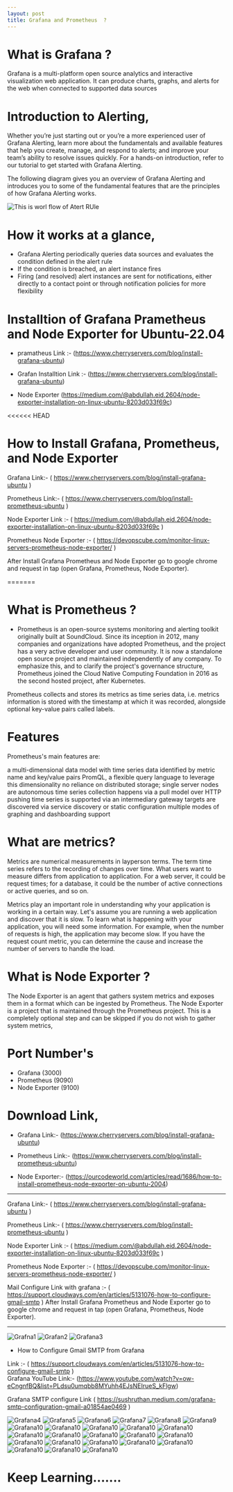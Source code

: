 ```yaml
---
layout: post
title: Grafana and Prometheus  ?
---
```



# What is Grafana ?

Grafana is a multi-platform open source analytics and interactive visualization web application. It can produce charts, graphs, and alerts for the web when connected to supported data sources

# Introduction to Alerting,

Whether you’re just starting out or you’re a more experienced user of Grafana Alerting, learn more about the fundamentals and available features that help you create, manage, and respond to alerts; and improve your team’s ability to resolve issues quickly. For a hands-on introduction, refer to our tutorial to get started with Grafana Alerting.

The following diagram gives you an overview of Grafana Alerting and introduces you to some of the fundamental features that are the principles of how Grafana Alerting works.

![This is worl flow of Atert RUle](../images/grafana%20alert%20rule.jpg)

# How it works at a glance,

- Grafana Alerting periodically queries data sources and evaluates the condition defined in the alert rule
- If the condition is breached, an alert instance fires
- Firing (and resolved) alert instances are sent for notifications, either directly to a contact point or through notification policies for more flexibility


# Installtion of Grafana Prametheus and Node Exporter for Ubuntu-22.04


- pramatheus Link :- (https://www.cherryservers.com/blog/install-grafana-ubuntu)

- Grafan Installtion Link :- (https://www.cherryservers.com/blog/install-grafana-ubuntu)

- Node Exporter (https://medium.com/@abdullah.eid.2604/node-exporter-installation-on-linux-ubuntu-8203d033f69c)

<<<<<< HEAD

# How to Install Grafana, Prometheus, and Node Exporter  

Grafana Link:- ( https://www.cherryservers.com/blog/install-grafana-ubuntu ) 

Prometheus Link:- ( https://www.cherryservers.com/blog/install-prometheus-ubuntu ) 

Node Exporter Link :- ( https://medium.com/@abdullah.eid.2604/node-exporter-installation-on-linux-ubuntu-8203d033f69c ) 

Prometheus Node Exporter :- ( https://devopscube.com/monitor-linux-servers-prometheus-node-exporter/ )  

After Install Grafana Prometheus and Node Exporter go to google chrome and request in tap (open Grafana, Prometheus, Node Exporter).


=======
# What is Prometheus ?

- Prometheus is an open-source systems monitoring and alerting toolkit originally built at SoundCloud. Since its inception in 2012, many companies and organizations have adopted Prometheus, and the project has a very active developer and user community. It is now a standalone open source project and maintained independently of any company. To emphasize this, and to clarify the project's governance structure, Prometheus joined the Cloud Native Computing Foundation in 2016 as the second hosted project, after Kubernetes.

Prometheus collects and stores its metrics as time series data, i.e. metrics information is stored with the timestamp at which it was recorded, alongside optional key-value pairs called labels.

# Features
Prometheus's main features are:

a multi-dimensional data model with time series data identified by metric name and key/value pairs
PromQL, a flexible query language to leverage this dimensionality
no reliance on distributed storage; single server nodes are autonomous
time series collection happens via a pull model over HTTP
pushing time series is supported via an intermediary gateway
targets are discovered via service discovery or static configuration
multiple modes of graphing and dashboarding support

# What are metrics?

Metrics are numerical measurements in layperson terms. The term time series refers to the recording of changes over time. What users want to measure differs from application to application. For a web server, it could be request times; for a database, it could be the number of active connections or active queries, and so on.

Metrics play an important role in understanding why your application is working in a certain way. Let's assume you are running a web application and discover that it is slow. To learn what is happening with your application, you will need some information. For example, when the number of requests is high, the application may become slow. If you have the request count metric, you can determine the cause and increase the number of servers to handle the load.


# What is Node Exporter ?

The Node Exporter is an agent that gathers system metrics and exposes them in a format which can be ingested by Prometheus. The Node Exporter is a project that is maintained through the Prometheus project. This is a completely optional step and can be skipped if you do not wish to gather system metrics,

# Port Number's 

- Grafana (3000)
- Prometheus (9090)
- Node Exporter (9100)

# Download Link,

- Grafana Link:-  (https://www.cherryservers.com/blog/install-grafana-ubuntu)

- Prometheus Link:- (https://www.cherryservers.com/blog/install-prometheus-ubuntu)

- Node Exporter:- (https://ourcodeworld.com/articles/read/1686/how-to-install-prometheus-node-exporter-on-ubuntu-2004)

---

Grafana Link:- ( https://www.cherryservers.com/blog/install-grafana-ubuntu ) 

Prometheus Link:- ( https://www.cherryservers.com/blog/install-prometheus-ubuntu ) 

Node Exporter Link :- ( https://medium.com/@abdullah.eid.2604/node-exporter-installation-on-linux-ubuntu-8203d033f69c ) 

Prometheus Node Exporter :- ( https://devopscube.com/monitor-linux-servers-prometheus-node-exporter/ )  

Mail Configure Link with grafana :- ( https://support.cloudways.com/en/articles/5131076-how-to-configure-gmail-smtp )
After Install Grafana Prometheus and Node Exporter go to google chrome and request in tap (open Grafana, Prometheus, Node Exporter).

---



![Grafna1](../images/G-1.png)
![Grafan2](../images/G-2.png)
![Grafana3](../images/G-3.png)

- How to Configure Gmail SMTP from Grafana  

Link :- ( https://support.cloudways.com/en/articles/5131076-how-to-configure-gmail-smtp )  
Grafana YouTube Link:- (https://www.youtube.com/watch?v=ow-eCngnfBQ&list=PLdsu0umqbb8MYuhh4EJsNEIrueS_kFlgw)

Grafana SMTP configure Link ( https://sushruthan.medium.com/grafana-smtp-configuration-gmail-a01854ae0469 ) 

![Grafana4](../images/G-4.png)
![Grafana5](../images/G-5.png)
![Grafana6](../images/G-6.png)
![Grafana7](../images/G-7.png)
![Grafana8](../images/G-8.png)
![Grafana9](../images/G-9.png)
![Grafana10](../images/G-10.png)
![Grafana10](../images/G-11.png)
![Grafana10](../images/G-12.png)
![Grafana10](../images/G-13.png)
![Grafana10](../images/G-14.png)
![Grafana10](../images/G-15.png)
![Grafana10](../images/G-16.png)
![Grafana10](../images/G-17.png)
![Grafana10](../images/G-18.png)
![Grafana10](../images/G-19.png)
![Grafana10](../images/G-20.png)
![Grafana10](../images/G-21.png)
![Grafana10](../images/G-22.png)
![Grafana10](../images/G-23.png)
![Grafana10](../images/G-24.png)
![Grafana10](../images/G-25.png)
![Grafana10](../images/G-26.png)
![Grafana10](../images/G-27.png)


# Keep Learning.......

